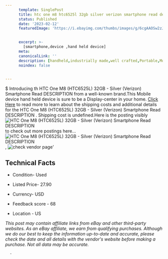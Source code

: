 ```yaml
---
      template: SinglePost
      title: htc one m8 htc6525l 32gb silver verizon smartphone read description 
      status: Published
      date: '2023-02-12'
      featuredImage: 'https://i.ebayimg.com/thumbs/images/g/6cgAAOSw2zJj1abx/s-l225.jpg'
       

      excerpt: >-
        [smartphone,device ,hand held device]
      meta:
      canonicalLink: ''
      description: [handheld,industrially made,well crafted,Portable,Mobile,Compact,Convenient,Lightweight,Maneuverable,Man-portable,Miniature,Carriable,Hand-held,Light,Holdable,Transportable,Mobile device,Pocket-sized,On-the-go,Wireless,Cordless,Compact size,Convenient size, smartphone,device ,hand held device]
      noindex: false
      

---
```

$
      Introducing th HTC One M8 (HTC6525L) 32GB - Silver (Verizon) Smartphone Read DESCRIPTION  from a well-known brand.This Mobile device hand held device is sure to be a Display-center in your home. [Click Here](https://www.ebay.com/itm/115696774727?hash=item1af010ae47%3Ag%3A6cgAAOSw2zJj1abx&mkevt=1&mkcid=1&mkrid=711-53200-19255-0&campid=%253CePNCampaignId%253E&customid=%253CreferenceId%253E&toolid=10049) to read more to learn about the shipping costs and additional details for the HTC One M8 (HTC6525L) 32GB - Silver (Verizon) Smartphone Read DESCRIPTION . Shipping cost is undefined.Here is the posting visibly ![HTC One M8 (HTC6525L) 32GB - Silver (Verizon) Smartphone Read DESCRIPTION ](https://i.ebayimg.com/thumbs/images/g/6cgAAOSw2zJj1abx/s-l225.jpg) to check out more postings here... ![HTC One M8 (HTC6525L) 32GB - Silver (Verizon) Smartphone Read DESCRIPTION ](https://i.ebayimg.com/images/g/6cgAAOSw2zJj1abx/s-l1600.jpg), ![check vendor page](https://origin-galleryplus.ebayimg.com/ws/web/115696774727_2_0_1/225x225.jpg,https://origin-galleryplus.ebayimg.com/ws/web/115696774727_3_0_1/225x225.jpg,https://origin-galleryplus.ebayimg.com/ws/web/115696774727_4_0_1/225x225.jpg,https://origin-galleryplus.ebayimg.com/ws/web/115696774727_5_0_1/225x225.jpg,https://origin-galleryplus.ebayimg.com/ws/web/115696774727_6_0_1/225x225.jpg,https://origin-galleryplus.ebayimg.com/ws/web/115696774727_7_0_1/225x225.jpg,https://origin-galleryplus.ebayimg.com/ws/web/115696774727_8_0_1/225x225.jpg,https://origin-galleryplus.ebayimg.com/ws/web/115696774727_9_0_1/225x225.jpg,https://origin-galleryplus.ebayimg.com/ws/web/115696774727_10_0_1/225x225.jpg,https://origin-galleryplus.ebayimg.com/ws/web/115696774727_11_0_1/225x225.jpg,https://origin-galleryplus.ebayimg.com/ws/web/115696774727_12_0_1/225x225.jpg,https://origin-galleryplus.ebayimg.com/ws/web/115696774727_13_0_1/225x225.jpg,https://origin-galleryplus.ebayimg.com/ws/web/115696774727_14_0_1/225x225.jpg)'

      

 ## Technical Facts 



     
      

 - Condition- Used 


      

 - Listed Price- 27.90 


      

 - Currency- USD 


      

 - Feedback score - 68 


      

 - Location - US 


      
      

 *_This post may contain affiliate links from eBay and other third-party websites. As an eBay affiliate, we earn from qualifying purchases. Although we do our best to keep the information up-to-date and accurate, please check the date and all details with the vendor's website before making a purchase. Not all data may be accurate._*




      -
